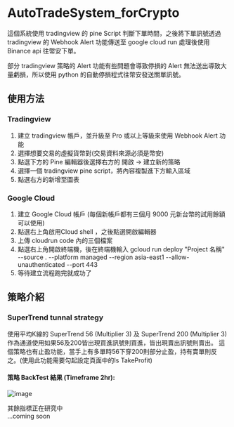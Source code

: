 # AutoTradeSystem_forCrypto

這個系統使用 tradingview 的 pine Script 判斷下單時間，之後將下單訊號透過 tradingview 的 Webhook Alert 功能傳送至 google cloud run 處理後使用 Binance api 往幣安下單。

部分 tradingview 策略的 Alert 功能有些問題會導致停損的 Alert 無法送出導致大量虧損，所以使用 python 的自動停損程式往幣安發送關單訊號。

## 使用方法

### Tradingview 
1. 建立 tradingview 帳戶，並升級至 Pro 或以上等級來使用 Webhook Alert 功能
2. 選擇想要交易的虛擬貨幣對(交易資料來源必須是幣安)
3. 點選下方的 Pine 編輯器後選擇右方的 開啟 -> 建立新的策略
4. 選擇一個 tradingview pine script，將內容複製進下方輸入區域
5. 點選右方的新增至圖表

### Google Cloud
1. 建立 Google Cloud 帳戶 (每個新帳戶都有三個月 9000 元新台幣的試用餘額可以使用)
2. 點選右上角啟用Cloud shell ，之後點選開啟編輯器
3. 上傳 cloudrun code 內的三個檔案
4. 點選右上角開啟終端機，後在終端機輸入 gcloud run deploy "Project 名稱" --source . --platform managed --region asia-east1 --allow-unauthenticated --port 443
5. 等待建立流程跑完就成功了

## 策略介紹
### SuperTrend tunnal strategy
使用平均K線的 SuperTrend 56 (Multiplier 3) 及 SuperTrend 200 (Multiplier 3) 作為通道使用如果56及200皆出現買進訊號則買進，皆出現賣出訊號則賣出。
這個策略也有止盈功能，當手上有多單時56下穿200則部分止盈，持有賣單則反之。(使用此功能需要勾起設定頁面中的Is TakeProfit)

#### 策略 BackTest 結果 (Timeframe 2hr):

![image](https://github.com/littleplane321/auto-trade-system-for-Crypto/blob/main/Image/Supertrend%20Tunnal.png)


其餘指標正在研究中  
...coming soon

